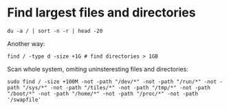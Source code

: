# Find largest files and directories

```
du -a / | sort -n -r | head -20
```

Another way:

```
find / -type d -size +1G # find directories > 1GB
```

Scan whole system, omiting uninsteresting files and directories:

```
sudo find / -size +100M -not -path "/dev/*" -not -path "/run/*" -not -path "/sys/*" -not -path "/tiles/*" -not -path "/tmp/*" -not -path "/boot/*" -not -path "/home/*" -not -path "/proc/*" -not -path '/swapfile'
```
